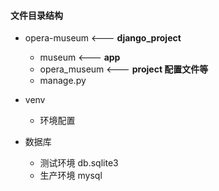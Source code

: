 #### 文件目录结构

- opera-museum  <--- **django_project**
	- museum	<--- **app**
	- opera_museum	<--- **project 配置文件等**
	- manage.py

- venv
	- 环境配置  

- 数据库
	- 测试环境 db.sqlite3
	-  生产环境 mysql
